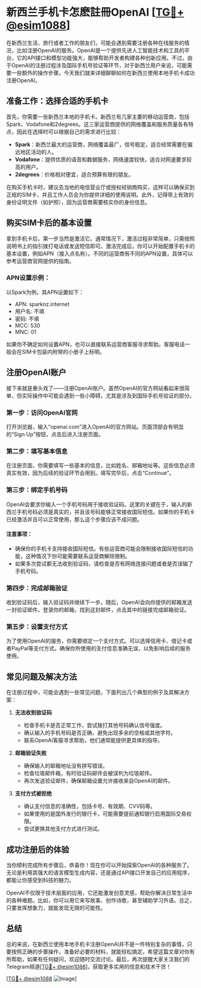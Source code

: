 # 新西兰手机卡怎麽註冊OpenAI [[TG💪+ @esim1088](https://t.me/s/esim1088)]

在新西兰生活、旅行或者工作的朋友们，可能会遇到需要注册各种在线服务的情况，比如注册OpenAI的服务。OpenAI是一个提供先进人工智能技术和工具的平台，它的API接口和模型功能强大，能够帮助开发者构建各种创新应用。不过，由于OpenAI的注册过程涉及国际手机号验证等环节，对于新西兰用户来说，可能需要一些额外的操作步骤。今天我们就来详细聊聊如何在新西兰使用本地手机卡成功注册OpenAI。

## 准备工作：选择合适的手机卡

首先，你需要一张新西兰本地的手机卡。新西兰有几家主要的移动运营商，包括Spark、Vodafone和2degrees。这三家运营商提供的网络覆盖和服务质量各有特点，因此在选择时可以根据自己的需求进行比较：

- **Spark**：新西兰最大的运营商，网络覆盖最广，信号稳定，适合经常需要在偏远地区活动的人。
- **Vodafone**：提供优质的语音和数据服务，网络速度较快，适合对网速要求较高的用户。
- **2degrees**：价格相对便宜，适合预算有限的朋友。

在购买手机卡时，建议去当地的电信营业厅或授权经销商购买，这样可以确保买到正规的SIM卡，并且工作人员会为你提供详细的使用说明。此外，记得带上有效的身份证明文件（如护照），因为运营商需要核实你的身份信息。

## 购买SIM卡后的基本设置

拿到手机卡后，第一步当然是激活它。通常情况下，激活过程非常简单，只需按照说明书上的指引拨打电话或发送短信即可。激活完成后，你可以开始配置手机卡的基本设置，例如APN（接入点名称）。不同的运营商有不同的APN设置，具体可以参考运营商官网提供的指南。

### APN设置示例：
以Spark为例，其APN设置如下：
- APN: sparknz.internet
- 用户名: 不填
- 密码: 不填
- MCC: 530
- MNC: 01

如果你不确定如何设置APN，也可以直接联系运营商客服寻求帮助。客服电话一般会在SIM卡包装内附带的小册子上标明。

## 注册OpenAI账户

接下来就是重头戏了——注册OpenAI账户。虽然OpenAI的官方网站看起来很简单，但实际操作中可能会遇到一些小障碍，尤其是涉及到国际手机号验证的部分。

### 第一步：访问OpenAI官网

打开浏览器，输入“openai.com”进入OpenAI的官方网站。页面顶部会有明显的“Sign Up”按钮，点击后进入注册页面。

### 第二步：填写基本信息

在注册页面，你需要填写一些基本的信息，比如姓名、邮箱地址等。这些信息必须真实有效，因为后续的验证环节会用到。填写完毕后，点击“Continue”。

### 第三步：绑定手机号码

OpenAI会要求你输入一个手机号码用于接收验证码。这里的关键在于，输入的新西兰手机号码必须是真实的，并且该号码能够正常接收国际短信。如果你的手机卡已经激活并且可以正常使用，那么这个步骤应该不成问题。

#### 注意事项：
- 确保你的手机卡支持接收国际短信。有些运营商可能会限制接收国际短信的功能，这种情况下你可能需要联系运营商解除限制。
- 如果多次尝试都无法收到验证码，请检查是否有网络连接问题或者是否误输了手机号码。

### 第四步：完成邮箱验证

收到验证码后，输入验证码并继续下一步。随后，OpenAI会向你提供的邮箱发送一封验证邮件。登录你的邮箱，找到这封邮件，点击其中的链接完成邮箱验证。

### 第五步：设置支付方式

为了使用OpenAI的服务，你需要绑定一个支付方式。可以选择信用卡、借记卡或者PayPal等支付方式。确保你所使用的支付信息准确无误，以免影响后续的服务使用。

## 常见问题及解决方法

在注册过程中，可能会遇到一些常见问题，下面列出几个典型的例子及其解决方案：

1. **无法收到验证码**
   - 检查手机卡是否正常工作，尝试拨打其他号码确认信号强度。
   - 确认输入的手机号码是否正确，避免出现多余的空格或其他字符。
   - 联系OpenAI客服寻求帮助，他们通常能提供更具体的指导。

2. **邮箱验证失败**
   - 确保输入的邮箱地址没有拼写错误。
   - 检查垃圾邮件箱，有时验证码邮件会被误判为垃圾邮件。
   - 再次发送验证邮件，确保邮箱设置允许接收来自OpenAI的邮件。

3. **支付方式被拒绝**
   - 确认支付信息的准确性，包括卡号、有效期、CVV码等。
   - 如果使用的是国外发行的银行卡，可能需要提前通知银行启用国际交易权限。
   - 尝试更换其他支付方式进行测试。

## 成功注册后的体验

当你顺利完成所有步骤后，恭喜你！现在你可以开始探索OpenAI的各种服务了。无论是利用其强大的语言模型生成内容，还是通过API接口开发自己的应用程序，都能让你感受到科技的魅力。

OpenAI不仅限于技术层面的应用，它还能激发创意灵感，帮助你解决日常生活中的各种难题。比如，你可以用它来写故事、创作诗歌，甚至辅助学习外语。总之，只要发挥想象力，就能发现无限的可能性。

## 总结

总的来说，在新西兰使用本地手机卡注册OpenAI并不是一件特别复杂的事情，只要按照正确的步骤操作，准备好必要的材料，就能轻松搞定。希望这篇文章对你有所帮助，如果有任何疑问，欢迎随时交流讨论。最后，再次提醒大家关注我们的Telegram频道[[TG💪+ @esim1088](https://t.me/s/esim1088)]，获取更多实用的信息和技术干货！

[[TG💪+ @esim1088](https://t.me/s/esim1088) ![Image](https://i.postimg.cc/4NQfJmqS/Snipaste-2025-05-13-00-14-12.png)]